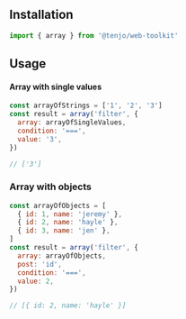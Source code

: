 ## Installation

```js
import { array } from '@tenjo/web-toolkit'
```

## Usage

#### Array with single values

```js
const arrayOfStrings = ['1', '2', '3']
const result = array('filter', {
  array: arrayOfSingleValues,
  condition: '===',
  value: '3',
})

// ['3']
```

### Array with objects

```js
const arrayOfObjects = [
  { id: 1, name: 'jeremy' },
  { id: 2, name: 'hayle' },
  { id: 3, name: 'jen' },
]
const result = array('filter', {
  array: arrayOfObjects,
  post: 'id',
  condition: '===',
  value: 2,
})

// [{ id: 2, name: 'hayle' }]
```
